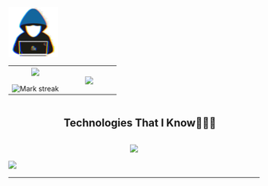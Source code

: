 <img align="senter" src = "https://github.com/0xAbdulKhalid/0xAbdulKhalid/raw/main/assets/mdImages/about_me.gif" width = "100px" >

<br/>





<p align="center">
<table align="center">
    <tr border="none">
        <td width="50%" align="center">
            <img align="center" src="https://github-readme-stats.vercel.app/api?username=dilshan615&theme=dark&show_icons=true&count_private=true" />
            <br></br>
            <img title="🔥 Get streak stats for your profile at git.io/streak-stats" alt="Mark streak" src="https://github-readme-streak-stats.herokuapp.com/?user=dilshan615&theme=dark&hide_border=false" />
        </td>
        <td width="50%" align="center">
            <img align="center" src="https://github-readme-stats.anuraghazra1.vercel.app/api/top-langs/?username=dilshan615&theme=dark&hide_border=false&no-bg=true&no-frame=true&langs_count=10" />
        </td>
    </tr>
</table>
</p>

<div id="user-content-toc">
    <ul align="center">
        <summary>
            <h2 style="display: inline-block">Technologies That I Know👨🏻‍💻</h2>
        </summary>
    </ul>
</div>

<p align="center">
    <a href="https://skillicons.dev">
        <img src="https://skillicons.dev/icons?i=bootstrap,css,tailwind,github,html,js,php,mysql,py,react,vscode,windows&perline=14" />
    </a>
</p>


<!--horizontal divider(gradiant)-->
<img src="https://user-images.githubusercontent.com/73097560/115834477-dbab4500-a447-11eb-908a-139a6edaec5c.gif">

----------------------------------------------------------------------
